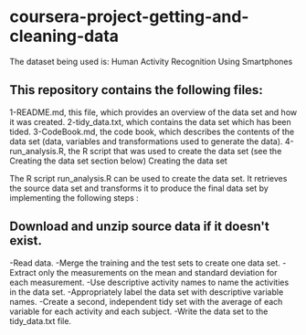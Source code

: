 # coursera-project-getting-and-cleaning-data
The dataset being used is: Human Activity Recognition Using Smartphones

## This repository contains the following files:

1-README.md, this file, which provides an overview of the data set and how it was created.
2-tidy_data.txt, which contains the data set which has been tided.
3-CodeBook.md, the code book, which describes the contents of the data set (data, variables and transformations used to generate the data).
4-run_analysis.R, the R script that was used to create the data set (see the Creating the data set section below)
Creating the data set

The R script run_analysis.R can be used to create the data set. It retrieves the source data set and transforms it to produce the final data set by implementing the following steps :

## Download and unzip source data if it doesn't exist.
-Read data.
-Merge the training and the test sets to create one data set.
-Extract only the measurements on the mean and standard deviation for each measurement.
-Use descriptive activity names to name the activities in the data set.
-Appropriately label the data set with descriptive variable names.
-Create a second, independent tidy set with the average of each variable for each activity and each subject.
-Write the data set to the tidy_data.txt file.
